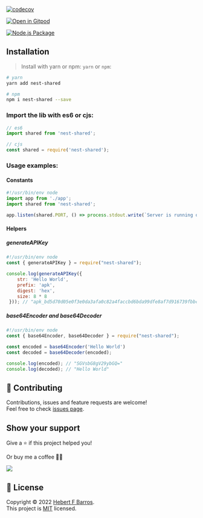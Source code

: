 [![codecov](https://codecov.io/gh/hebertcisco/nest-shared/branch/main/graph/badge.svg?token=5PBW46PS3R)](https://codecov.io/gh/hebertcisco/nest-shared)

[![Open in Gitpod](https://gitpod.io/button/open-in-gitpod.svg)](https://gitpod.io/#https://github.com/hebertcisco/nest-shared)

[![Node.js Package](https://github.com/hebertcisco/nest-shared/actions/workflows/npm-publish.yml/badge.svg)](https://github.com/hebertcisco/nest-shared/actions/workflows/npm-publish.yml)

## Installation

> Install with yarn or npm: `yarn` or `npm`:

```bash
# yarn
yarn add nest-shared
```

```bash
# npm
npm i nest-shared --save
```

### Import the lib with es6 or cjs:

```mjs
// es6
import shared from 'nest-shared';
```

```cjs
// cjs
const shared = require('nest-shared');
```

### Usage examples:

#### Constants

```ts
#!/usr/bin/env node
import app from './app';
import shared from 'nest-shared';

app.listen(shared.PORT, () => process.stdout.write(`Server is running on port ${shared.PORT}\n`));
```
#### Helpers

##### generateAPIKey

```cjs
#!/usr/bin/env node
const { generateAPIKey } = require("nest-shared");

console.log(generateAPIKey({
    str: 'Hello World', 
    prefix: 'apk', 
    digest: 'hex',
    size: 8 * 8
 })); // "apk_bd5d70d05e0f3e0da3afa0c82a4faccbd6bda99dfe8af7d916739fbbc98a05b3"
```

##### base64Encoder and base64Decoder

```cjs
#!/usr/bin/env node
const { base64Encoder, base64Decoder } = require("nest-shared");

const encoded = base64Encoder('Hello World')
const decoded = base64Decoder(encoded);

console.log(encoded); // "SGVsbG8gV29ybGQ="
console.log(decoded); // "Hello World"
```

## 🤝 Contributing

Contributions, issues and feature requests are welcome!<br />Feel free to check [issues page](issues).

## Show your support

Give a ⭐️ if this project helped you!

Or buy me a coffee 🙌🏾

<a href="https://www.buymeacoffee.com/hebertcisco">
    <img src="https://img.buymeacoffee.com/button-api/?text=Buy me a coffee&emoji=&slug=hebertcisco&button_colour=FFDD00&font_colour=000000&font_family=Inter&outline_colour=000000&coffee_colour=ffffff" />
</a>

## 📝 License

Copyright © 2022 [Hebert F Barros](https://github.com/hebertcisco).<br />
This project is [MIT](LICENSE) licensed.
